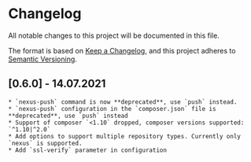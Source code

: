 # Changelog
All notable changes to this project will be documented in this file.

The format is based on [Keep a Changelog](https://keepachangelog.com/en/1.0.0/),
and this project adheres to [Semantic Versioning](https://semver.org/spec/v2.0.0.html).

## [0.6.0] - 14.07.2021
    * `nexus-push` command is now **deprecated**, use `push` instead.
    * `nexus-push` configuration in the `composer.json` file is **deprecated**, use `push` instead
    * Support of composer `<1.10` dropped, composer versions supported: `^1.10|^2.0`
    * Add options to support multiple repository types. Currently only `nexus` is supported.
    * Add `ssl-verify` parameter in configuration
